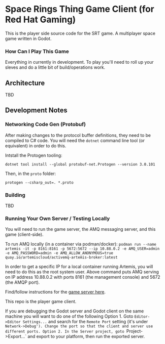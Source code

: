 # Space Rings Thing Game Client (for Red Hat Gaming)
This is the player side source code for the SRT game. A multiplayer space game written in Godot.

### How Can I Play This Game
Everything in currently in development. To play you'll need to roll up your sleves and do a little bit of build/operations work.

## Architecture
TBD

## Development Notes
### Networking Code Gen (Protobuf)
After making changes to the protocol buffer definitions, they need to be compiled to C# code.
You will need the `dotnet` command line tool (or equivalent) in order to do this.

Intstall the Protogen tooling:
```
dotnet tool install --global protobuf-net.Protogen --version 3.0.101
```

Then, in the `proto` folder:
```
protogen --csharp_out=. *.proto
```

### Building
TBD

### Running Your Own Server / Testing Locally
You will need to run the game server, the AMQ messaging server, and this game (client-side).

To run AMQ locally (in a container via podman/docker):
`podman run --name artemis -it -p 8161:8161 -p 5672:5672 --ip 10.88.0.2 -e AMQ_USER=admin -e AMQ_PASSWORD=admin -e AMQ_ALLOW_ANONYMOUS=true quay.io/artemiscloud/activemq-artemis-broker:latest`

In order to get a specific IP for a local container running Artemis, you will need to do this as the root system user.
Above command puts AMQ serving on IP address 10.88.0.2 with ports 8161 (the management console) and 5672 (the AMQP port).

Find/follow instructions for the [game server here](https://github.com/redhat-gamedev/srt-godot-server).

This repo is the player game client.

If you are debugging the Godot server and Godot client on the same machine you will want to do one of the following
Option 1. Goto `Editor->Editor Settings...` and search for the `Remote Port` setting (it's under `Network->Debug'). Change the port so that the client and server use different ports.
Option 2. In the Server project, goto `Project->Export...` and export to your platform, then run the exported server.